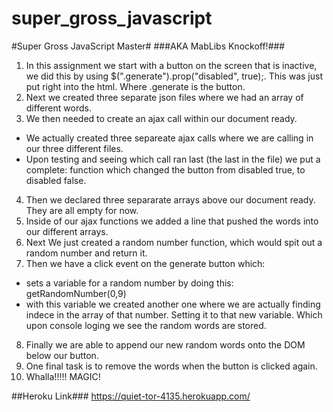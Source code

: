 # super_gross_javascript
#Super Gross JavaScript Master#
###AKA MabLibs Knockoff!###
1. In this assignment we start with a button on the screen that is inactive, we did this by using  $(".generate").prop("disabled", true);.
This was just put right into the html. Where .generate is the button.
2. Next we created three separate json files where we had an array of different words. 
3. We then needed to create an ajax call within our document ready.
  * We actually created three separeate ajax calls where we are calling in our three different files.
  * Upon testing and seeing which call ran last (the last in the file) we put a complete: function which changed the button from disabled true, to disabled false.
4. Then we declared three separarate arrays above our document ready. They are all empty for now.
5. Inside of our ajax functions we added a line that pushed the words into our different arrays.
6. Next We just created a random number function, which would spit out a random number and return it.
7. Then we have a click event on the generate button which:
  * sets a variable for a random number by doing this: getRandomNumber(0,9)
  * with this variable we created another one where we are actually finding indece in the array of that number. Setting
it to that new variable. Which upon console loging we see the random words are stored.
8. Finally we are able to append our new random words onto the DOM below our button.
9. One final task is to remove the words when the button is clicked again.
10. Whalla!!!!! MAGIC!

##Heroku Link###
https://quiet-tor-4135.herokuapp.com/
